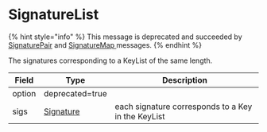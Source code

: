 # SignatureList

{% hint style="info" %}
This message is deprecated and succeeded by [SignaturePair](signature-pair.md) and [SignatureMap ](signaturemap.md)messages.
{% endhint %}

The signatures corresponding to a KeyList of the same length.

| Field  | Type                        | Description                                        |
| ------ | --------------------------- | -------------------------------------------------- |
| option | ​deprecated=true            | ​                                                  |
| sigs   | ​[Signature](signature.md)​ | each signature corresponds to a Key in the KeyList |

#### &#x20;<a href="#undefined" id="undefined"></a>
